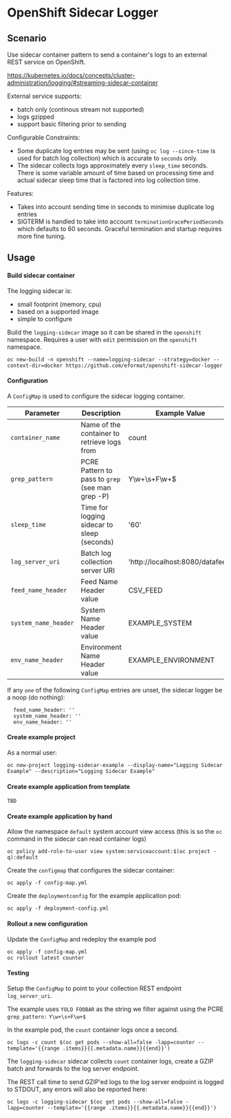 # OpenShift Sidecar Logger

## Scenario

Use sidecar container pattern to send a container's logs to an external REST service on OpenShift.

https://kubernetes.io/docs/concepts/cluster-administration/logging/#streaming-sidecar-container

External service supports:

* batch only (continous stream not supported)
* logs gzipped
* support basic filtering prior to sending

Configurable Constraints:

* Some duplicate log entries may be sent (using `oc log --since-time` is used for batch log collection) which is accurate to `seconds` only.
* The sidecar collects logs approximately every `sleep_time` seconds. There is some variable amount of time based on processing time and actual sidecar sleep time that is factored into log collection time.

Features:

* Takes into account sending time in seconds to minimise duplicate log entries
* SIGTERM is handled to take into account `terminationGracePeriodSeconds` which defaults to 60 seconds. Graceful termination and startup requires more fine tuning.

## Usage

#### Build sidecar container

The logging sidecar is:

* small footprint (memory, cpu)
* based on a supported image
* simple to configure

Build the `logging-sidecar` image so it can be shared in the `openshift` namespace. Requires a user with `edit` permission on the `openshift` namespace.

```
oc new-build -n openshift --name=logging-sidecar --strategy=docker --context-dir=docker https://github.com/eformat/openshift-sidecar-logger
```

#### Configuration

A `ConfigMap` is used to configure the sidecar logging container.

Parameter            | Description             | Example Value
-------------------- | ----------------------- | -------------
`container_name` | Name of the container to retrieve logs from | count
`grep_pattern` | PCRE Pattern to pass to `grep` (see man grep -P) | Y\w+\s+F\w+$
`sleep_time` | Time for logging sidecar to sleep (seconds) | '60'
`log_server_uri` | Batch log collection server URI | 'http://localhost:8080/datafeed'
`feed_name_header` | Feed Name Header value| CSV_FEED
`system_name_header` | System Name Header value | EXAMPLE_SYSTEM
`env_name_header` | Environment Name Header value | EXAMPLE_ENVIRONMENT

If any `one` of the following `ConfigMap` entries are unset, the sidecar logger be a noop (do nothing):

```
  feed_name_header: ''
  system_name_header: ''
  env_name_header: ''
```

#### Create example project

As a normal user:

```
oc new-project logging-sidecar-example --display-name="Logging Sidecar Example" --description="Logging Sidecar Example"
```

#### Create example application from template

`TBD`

#### Create example application by hand

Allow the namespace `default` system account view access (this is so the `oc` command in the sidecar can read container logs)

```
oc policy add-role-to-user view system:serviceaccount:$(oc project -q):default
```

Create the `configmap` that configures the sidecar container:

```
oc apply -f config-map.yml
```

Create the `deploymentconfig` for the example application pod:

```
oc apply -f deployment-config.yml
```

#### Rollout a new configuration

Update the `ConfigMap` and redeploy the example pod

```
oc apply -f config-map.yml
oc rollout latest counter
```

#### Testing

Setup the `ConfigMap` to point to your collection REST endpoint `log_server_uri`.

The example uses `YOLO FOOBAR` as the string we filter against using the PCRE `grep_pattern:` `Y\w+\s+F\w+$`

In the example pod, the `count` container logs once a second.

```
oc logs -c count $(oc get pods --show-all=false -lapp=counter --template='{{range .items}}{{.metadata.name}}{{end}}')
```

The `logging-sidecar` sidecar collects `count` container logs, create a GZIP batch and forwards to the log server endpoint.

The REST call time to send GZIP'ed logs to the log server endpoint is logged to STDOUT, any errors will also be reported here:

```
oc logs -c logging-sidecar $(oc get pods --show-all=false -lapp=counter --template='{{range .items}}{{.metadata.name}}{{end}}')
```
